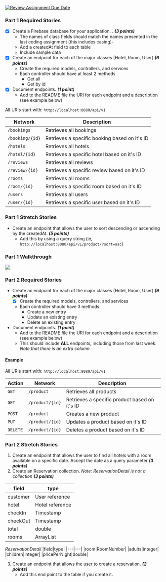 [![Review Assignment Due Date](https://classroom.github.com/assets/deadline-readme-button-24ddc0f5d75046c5622901739e7c5dd533143b0c8e959d652212380cedb1ea36.svg)](https://classroom.github.com/a/hP86jo5x)


### Part 1 Required Stories

- [x] Create a Firebase database for your application. . ***(3 points)***
    - The names of class fields should match the names presented in the last coding assignment (this includes casing)-
    - Add a createdAt field to each table
    - Include sample data
- [x] Create an endpoint for each of the major classes (Hotel, Room, User) ***(6 points)***
    - Create the required models, controllers, and services
    - Each controller should have at least 2 methods
        - Get all
        - Get by id
- [x] Document endpoints. ***(1 point)***
    - Add to the README file the URI for each endpoint and a description (see example below)

All URIs start with: `http://localhost:8080/api/v1`

| Network         | Description                                   | 
|-----------------|-----------------------------------------------| 
| `/bookings`     | Retrieves all bookings                        | 
| `/booking/{id}` | Retrieves a specific booking based on it's ID |
| `/hotels`       | Retrieves all hotels                          | 
| `/hotel/{id}`   | Retrieves a specific hotel based on it's ID   |
| `/reviews`      | Retrieves all reviews                         | 
| `/review/{id}`  | Retrieves a specific review based on it's ID  |
| `/rooms`        | Retrieves all rooms                           | 
| `/room/{id}`    | Retrieves a specific room based on it's ID    |
| `/users`        | Retrieves all users                           | 
| `/user/{id}`    | Retrieves a specific user based on it's ID    |

### Part 1 Stretch Stories

- Create an endpoint that allows the user to sort descending or ascending by the createdAt. ***(5 points)***
    - Add this by using a query string (ie, `http://localhost:8080/api/v1/product/?sort=asc`)

### Part 1 Walkthrough
![](https://i.imgur.com/9KAMTrV.gif)

### Part 2 Required Stories

- Create an endpoint for each of the major classes (Hotel, Room, User) ***(9 points)***
    - [x] Create the required models, controllers, and services
    - Each controller should have 3 methods:
        - Create a new entry
        - Update an existing entry
        - Delete an existing entry
- Document endpoints. ***(1 point)***
    - Add to the README file the URI for each endpoint and a description (see example below)
    - This should include **ALL** endpoints, including those from last week. *Note that there is an extra column*

#### Example
All URIs start with: `http://localhost:8080/api/v1`

|Action|Network|Description| 
|---|---|---| 
|`GET`|`/product`| Retrieves all products| 
|`GET`|`/product/{id}`| Retrieves a specific product based on it's ID|
|`POST`|`/product`| Creates a new product|
|`PUT`|`/product/{id}`| Updates a product based on it's ID|
|`DELETE`|`/product/{id}`| Deletes a product based on it's ID|

###  Part 2 Stretch Stories

1. Create an endpoint that allows the user to find all hotels with a room available on a specific date. Accept the date as a query parameter ***(3 points)***
2. Create an Reservation collection. *Note: ReservationDetail is not a collection* ***(3 points)***

|field|type|
|---|---|
|customer| User reference|
|hotel| Hotel reference|
|checkIn| Timestamp|
|checkOut|Timestamp|
|total|double|
|rooms|ArrayList<ReservationDetail>|

*ReservationDetail*
|field|type|
|---|---|
|room|RoomNumber|
|adults|integer|
|children|integer|
|pricePerNight|double|

3. Create an endpoint that allows the user to create a reservation. ***(2 points)***
    - Add this end point to the table if you create it.